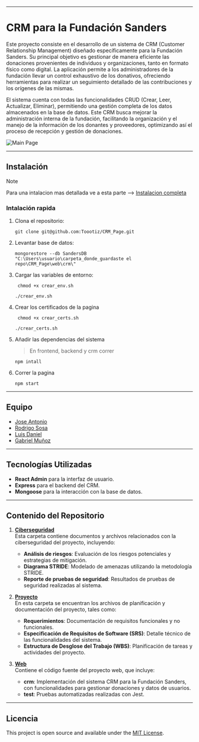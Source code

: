 
---

# CRM para la Fundación Sanders

Este proyecto consiste en el desarrollo de un sistema de CRM (Customer Relationship Management) diseñado específicamente para la Fundación Sanders. Su principal objetivo es gestionar de manera eficiente las donaciones provenientes de individuos y organizaciones, tanto en formato físico como digital. La aplicación permite a los administradores de la fundación llevar un control exhaustivo de los donativos, ofreciendo herramientas para realizar un seguimiento detallado de las contribuciones y los orígenes de las mismas.

El sistema cuenta con todas las funcionalidades CRUD (Crear, Leer, Actualizar, Eliminar), permitiendo una gestión completa de los datos almacenados en la base de datos. Este CRM busca mejorar la administración interna de la fundación, facilitando la organización y el manejo de la información de los donantes y proveedores, optimizando así el proceso de recepción y gestión de donaciones.

<img title="Main Page" src="https://i.imgur.com/HJClhw9.png">

---

## Instalación 

> [!NOTE]
> Para una intalacion mas detallada ve a esta parte --> [Instalacion completa](Web/crm/)

### Intalación rapida
1. Clona el repositorio:

    ```git
    git clone git@github.com:Toootiz/CRM_Page.git
    ```
2. Levantar base de datos: 
    ```
    mongorestore --db SandersDB "C:\Users\usuario\carpeta_donde_guardaste el repo\CRM_Page\web\crm\"
    ```
3. Cargar las variables de entorno:

   ```gitbash
    chmod +x crear_env.sh
   ```

   ```gitbash
   ./crear_env.sh
   ```

4. Crear los certificados de la pagina

   ```gitbash
    chmod +x crear_certs.sh
   ```

   ```gitbash
   ./crear_certs.sh
   ```
5. Añadir las dependencias del sistema
   > En frontend, backend y crm correr
   ```gitbash
   npm intall
   ```
6. Correr la pagina
   ```gitbash
   npm start
   ```
---
## Equipo

- [Jose Antonio](https://github.com/JoseGlezMtz)
- [Rodrigo Sosa](https://github.com/RoSosaTEC)
- [Luis Daniel](https://github.com/luisda25)
- [Gabriel Muñoz](https://github.com/Toootiz)

---
## Tecnologías Utilizadas

- **React Admin** para la interfaz de usuario.
- **Express** para el backend del CRM.
- **Mongoose** para la interacción con la base de datos.

---
## Contenido del Repositorio

1. **[Ciberseguridad](Ciberseguridad/)**  
   Esta carpeta contiene documentos y archivos relacionados con la ciberseguridad del proyecto, incluyendo:
   - **Análisis de riesgos**: Evaluación de los riesgos potenciales y estrategias de mitigación.
   - **Diagrama STRIDE**: Modelado de amenazas utilizando la metodología STRIDE.
   - **Reporte de pruebas de seguridad**: Resultados de pruebas de seguridad realizadas al sistema.

2. **[Proyecto](Proyecto/)**  
   En esta carpeta se encuentran los archivos de planificación y documentación del proyecto, tales como:
   - **Requerimientos**: Documentación de requisitos funcionales y no funcionales.
   - **Especificación de Requisitos de Software (SRS)**: Detalle técnico de las funcionalidades del sistema.
   - **Estructura de Desglose del Trabajo (WBS)**: Planificación de tareas y actividades del proyecto.

3. **[Web](Web/)**  
   Contiene el código fuente del proyecto web, que incluye:
   - **crm**: Implementación del sistema CRM para la Fundación Sanders, con funcionalidades para gestionar donaciones y datos de usuarios.
   - **test**: Pruebas automatizadas realizadas con Jest.

---
## Licencia

This project is open source and available under the [MIT License](LICENSE).
